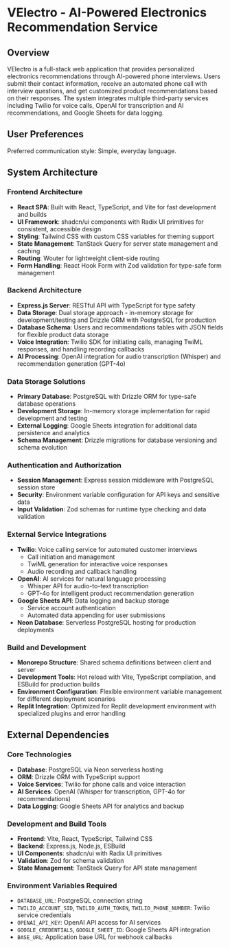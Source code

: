 # VElectro - AI-Powered Electronics Recommendation Service

## Overview

VElectro is a full-stack web application that provides personalized electronics recommendations through AI-powered phone interviews. Users submit their contact information, receive an automated phone call with interview questions, and get customized product recommendations based on their responses. The system integrates multiple third-party services including Twilio for voice calls, OpenAI for transcription and AI recommendations, and Google Sheets for data logging.

## User Preferences

Preferred communication style: Simple, everyday language.

## System Architecture

### Frontend Architecture
- **React SPA**: Built with React, TypeScript, and Vite for fast development and builds
- **UI Framework**: shadcn/ui components with Radix UI primitives for consistent, accessible design
- **Styling**: Tailwind CSS with custom CSS variables for theming support
- **State Management**: TanStack Query for server state management and caching
- **Routing**: Wouter for lightweight client-side routing
- **Form Handling**: React Hook Form with Zod validation for type-safe form management

### Backend Architecture
- **Express.js Server**: RESTful API with TypeScript for type safety
- **Data Storage**: Dual storage approach - in-memory storage for development/testing and Drizzle ORM with PostgreSQL for production
- **Database Schema**: Users and recommendations tables with JSON fields for flexible product data storage
- **Voice Integration**: Twilio SDK for initiating calls, managing TwiML responses, and handling recording callbacks
- **AI Processing**: OpenAI integration for audio transcription (Whisper) and recommendation generation (GPT-4o)

### Data Storage Solutions
- **Primary Database**: PostgreSQL with Drizzle ORM for type-safe database operations
- **Development Storage**: In-memory storage implementation for rapid development and testing
- **External Logging**: Google Sheets integration for additional data persistence and analytics
- **Schema Management**: Drizzle migrations for database versioning and schema evolution

### Authentication and Authorization
- **Session Management**: Express session middleware with PostgreSQL session store
- **Security**: Environment variable configuration for API keys and sensitive data
- **Input Validation**: Zod schemas for runtime type checking and data validation

### External Service Integrations
- **Twilio**: Voice calling service for automated customer interviews
  - Call initiation and management
  - TwiML generation for interactive voice responses
  - Audio recording and callback handling
- **OpenAI**: AI services for natural language processing
  - Whisper API for audio-to-text transcription
  - GPT-4o for intelligent product recommendation generation
- **Google Sheets API**: Data logging and backup storage
  - Service account authentication
  - Automated data appending for user submissions
- **Neon Database**: Serverless PostgreSQL hosting for production deployments

### Build and Development
- **Monorepo Structure**: Shared schema definitions between client and server
- **Development Tools**: Hot reload with Vite, TypeScript compilation, and ESBuild for production builds
- **Environment Configuration**: Flexible environment variable management for different deployment scenarios
- **Replit Integration**: Optimized for Replit development environment with specialized plugins and error handling

## External Dependencies

### Core Technologies
- **Database**: PostgreSQL via Neon serverless hosting
- **ORM**: Drizzle ORM with TypeScript support
- **Voice Services**: Twilio for phone calls and voice interaction
- **AI Services**: OpenAI (Whisper for transcription, GPT-4o for recommendations)
- **Data Logging**: Google Sheets API for analytics and backup

### Development and Build Tools
- **Frontend**: Vite, React, TypeScript, Tailwind CSS
- **Backend**: Express.js, Node.js, ESBuild
- **UI Components**: shadcn/ui with Radix UI primitives
- **Validation**: Zod for schema validation
- **State Management**: TanStack Query for API state management

### Environment Variables Required
- `DATABASE_URL`: PostgreSQL connection string
- `TWILIO_ACCOUNT_SID`, `TWILIO_AUTH_TOKEN`, `TWILIO_PHONE_NUMBER`: Twilio service credentials
- `OPENAI_API_KEY`: OpenAI API access for AI services
- `GOOGLE_CREDENTIALS`, `GOOGLE_SHEET_ID`: Google Sheets API integration
- `BASE_URL`: Application base URL for webhook callbacks